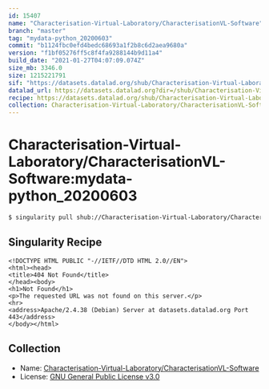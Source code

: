 ```yaml
---
id: 15407
name: "Characterisation-Virtual-Laboratory/CharacterisationVL-Software"
branch: "master"
tag: "mydata-python_20200603"
commit: "b1124fbc0efd4bedc68693a1f2b8c6d2aea9680a"
version: "f1bf05276ff5c8f4fa9288144b9d11a4"
build_date: "2021-01-27T04:07:09.074Z"
size_mb: 3346.0
size: 1215221791
sif: "https://datasets.datalad.org/shub/Characterisation-Virtual-Laboratory/CharacterisationVL-Software/mydata-python_20200603/2021-01-27-b1124fbc-f1bf0527/f1bf05276ff5c8f4fa9288144b9d11a4.sif"
datalad_url: https://datasets.datalad.org?dir=/shub/Characterisation-Virtual-Laboratory/CharacterisationVL-Software/mydata-python_20200603/2021-01-27-b1124fbc-f1bf0527/
recipe: https://datasets.datalad.org/shub/Characterisation-Virtual-Laboratory/CharacterisationVL-Software/mydata-python_20200603/2021-01-27-b1124fbc-f1bf0527/Singularity
collection: Characterisation-Virtual-Laboratory/CharacterisationVL-Software
---
```


# Characterisation-Virtual-Laboratory/CharacterisationVL-Software:mydata-python_20200603

```bash
$ singularity pull shub://Characterisation-Virtual-Laboratory/CharacterisationVL-Software:mydata-python_20200603
```

## Singularity Recipe

```singularity
<!DOCTYPE HTML PUBLIC "-//IETF//DTD HTML 2.0//EN">
<html><head>
<title>404 Not Found</title>
</head><body>
<h1>Not Found</h1>
<p>The requested URL was not found on this server.</p>
<hr>
<address>Apache/2.4.38 (Debian) Server at datasets.datalad.org Port 443</address>
</body></html>
```

## Collection

 - Name: [Characterisation-Virtual-Laboratory/CharacterisationVL-Software](https://github.com/Characterisation-Virtual-Laboratory/CharacterisationVL-Software)
 - License: [GNU General Public License v3.0](https://api.github.com/licenses/gpl-3.0)

